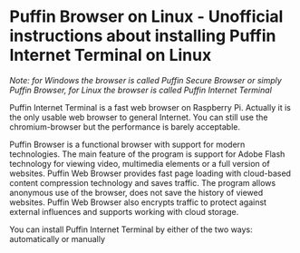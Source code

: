 # Puffin Browser on Linux - Unofficial instructions about installing Puffin Internet Terminal on Linux
_Note: for Windows the browser is called Puffin Secure Browser or simply Puffin Browser, for Linux the browser is called Puffin Internet Terminal_

Puffin Internet Terminal is a fast web browser on Raspberry Pi. Actually it is the only usable web browser to general Internet. You can still use the chromium-browser but the performance is barely acceptable.

Puffin Browser is a functional browser with support for modern technologies. The main feature of the program is support for Adobe Flash technology for viewing video, multimedia elements or a full version of websites. Puffin Web Browser provides fast page loading with cloud-based content compression technology and saves traffic. The program allows anonymous use of the browser, does not save the history of viewed websites. Puffin Web Browser also encrypts traffic to protect against external influences and supports working with cloud storage.

You can install Puffin Internet Terminal by either of the two ways: automatically or manually
